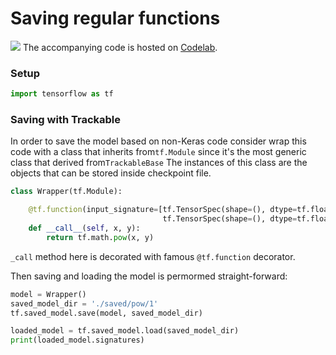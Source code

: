 # Saving regular functions

![](../.gitbook/assets/colab_favicon.ico) The accompanying code is hosted on [Codelab](https://colab.research.google.com/drive/1aId7DB_bH6KAla529_154K_A0tITqeAS?usp=sharing).  

### Setup

```python
import tensorflow as tf
```

### Saving with Trackable

In order to save the model based on non-Keras code consider wrap this code with a class that inherits from`tf.Module` since it's the most generic class that derived from`TrackableBase` The instances of this class are the objects that can be stored inside checkpoint file.

```python
class Wrapper(tf.Module):

    @tf.function(input_signature=[tf.TensorSpec(shape=(), dtype=tf.float32),
                                  tf.TensorSpec(shape=(), dtype=tf.float32)])
    def __call__(self, x, y):
        return tf.math.pow(x, y)
```

`_call` method here is decorated with famous `@tf.function` decorator.

Then saving and loading the model is permormed straight-forward:

```python
model = Wrapper()
saved_model_dir = './saved/pow/1'
tf.saved_model.save(model, saved_model_dir)

loaded_model = tf.saved_model.load(saved_model_dir)
print(loaded_model.signatures)
```

